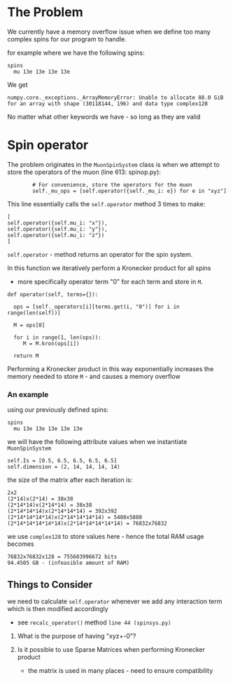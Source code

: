 # The Problem

We currently have a memory overflow issue when we define too many complex spins for our program to handle.

for example where we have the following spins:
```
spins
  mu 13e 13e 13e 13e
```

We get
```
numpy.core._exceptions._ArrayMemoryError: Unable to allocate 88.0 GiB for an array with shape (30118144, 196) and data type complex128
```

No matter what other keywords we have - so long as they are valid


# Spin operator

The problem originates in the `MuonSpinSystem` class is when we attempt to store the operators of the muon (line 613: spinop.py):
```
        # For convenience, store the operators for the muon
        self._mu_ops = [self.operator({self._mu_i: e}) for e in "xyz"]
```

This line essentially calls the `self.operator` method 3 times to make:
```
[
self.operator({self.mu_i: "x"}),
self.operator({self.mu_i: "y"}),
self.operator({self.mu_i: "z"})
]

```

`self.operator` - method returns an operator for the spin system.

In this function we iteratively perform a Kronecker product for all spins
  - more specifically operator term "0" for each term and store in `M`.

```
def operator(self, terms={}):

  ops = [self._operators[i][terms.get(i, "0")] for i in range(len(self))]

  M = ops[0]

  for i in range(1, len(ops)):
     M = M.kron(ops[i])

  return M
```

Performing a Kronecker product in this way exponentially increases the memory needed to store `M` - and causes a memory overflow

### An example

using our previously defined spins:
```
spins
  mu 13e 13e 13e 13e 13e
```


we will have the following attribute values when we instantiate `MuonSpinSystem`
```
self.Is = [0.5, 6.5, 6.5, 6.5, 6.5]
self.dimension = (2, 14, 14, 14, 14)
````

the size of the matrix after each iteration is:

```
2x2
(2*14)x(2*14) = 38x38
(2*14*14)x(2*14*14) = 38x38
(2*14*14*14)x(2*14*14*14) = 392x392
(2*14*14*14*14)x(2*14*14*14*14) = 5488x5888
(2*14*14*14*14*14)x(2*14*14*14*14*14) = 76832x76832
```

we use `complex128` to store values here - hence the total RAM usage becomes
```
76832x76832x128 = 755603996672 bits
94.4505 GB - (infeasible amount of RAM)
```

## Things to Consider

we need to calculate `self.operator` whenever we add any interaction term which is then modified accordingly
  - see `recalc_operator()` method `line 44 (spinsys.py)`


1. What is the purpose of having "xyz+-0"?

2. Is it possible to use Sparse Matrices when performing Kronecker product
    - the matrix is used in many places - need to ensure compatibility
